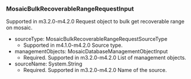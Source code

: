 ### MosaicBulkRecoverableRangeRequestInput
Supported in m3.2.0-m4.2.0
  Request object to bulk get recoverable range on mosaic.

- sourceType: MosaicBulkRecoverableRangeRequestSourceType
  - Supported in m4.1.0-m4.2.0
      Source type.
- managementObjects: MosaicDatabaseManagementObjectInput
  - Required. Supported in m3.2.0-m4.2.0
      List of management objects.
- sourceName: System.String
  - Required. Supported in m3.2.0-m4.2.0
      Name of the source.
